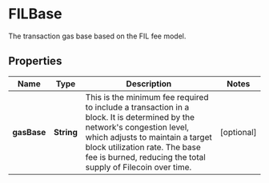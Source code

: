 

# FILBase

The transaction gas base based on the FIL fee model.

## Properties

| Name | Type | Description | Notes |
|------------ | ------------- | ------------- | -------------|
|**gasBase** | **String** | This is the minimum fee required to include a transaction in a block. It is determined by the network&#39;s congestion level, which adjusts to maintain a target block utilization rate. The base fee is burned, reducing the total supply of Filecoin over time. |  [optional] |



